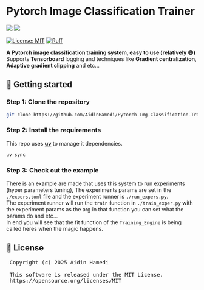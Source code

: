 # Pytorch Image Classification Trainer

<img src="https://img.shields.io/badge/Python-FFD43B?style=for-the-badge&logo=python&logoColor=blue"/> <img src="https://img.shields.io/badge/PyTorch-EE4C2C?style=for-the-badge&logo=pytorch&logoColor=white"/>

[![License: MIT](https://img.shields.io/badge/License-MIT-yellow.svg)](https://opensource.org/licenses/MIT)
[![Ruff](https://img.shields.io/endpoint?url=https://raw.githubusercontent.com/astral-sh/ruff/main/assets/badge/v2.json)](https://github.com/astral-sh/ruff)

**A Pytorch image classification training system, easy to use (relatively 😅)** </br>
Supports **Tensorboard** logging and techniques like **Gradient centralization**, **Adaptive gradient clipping** and etc...

## 🚀 Getting started

### Step 1: Clone the repository

```bash
git clone https://github.com/AidinHamedi/Pytorch-Img-Classification-Trainer.git
```

### Step 2: Install the requirements

This repo uses [**uv**](https://github.com/astral-sh/uv) to manage it dependencies.

```bash
uv sync
```

### Step 3: Check out the example

There is an example are made that uses this system to run experiments (hyper parameters tuning), The experiments params are set in the `./expers.toml` file and the experiment runner is `./run_expers.py`. </br>
The experiment runner will run the `train` function in `./train_exper.py` with the experiment params as the arg in that function you can set what the params do and etc... </br>
In end you will see that the fit function of the `Training_Engine` is being called heres when the magic happens.


## 📝 License

<pre>
 Copyright (c) 2025 Aidin Hamedi

 This software is released under the MIT License.
 https://opensource.org/licenses/MIT
</pre>
